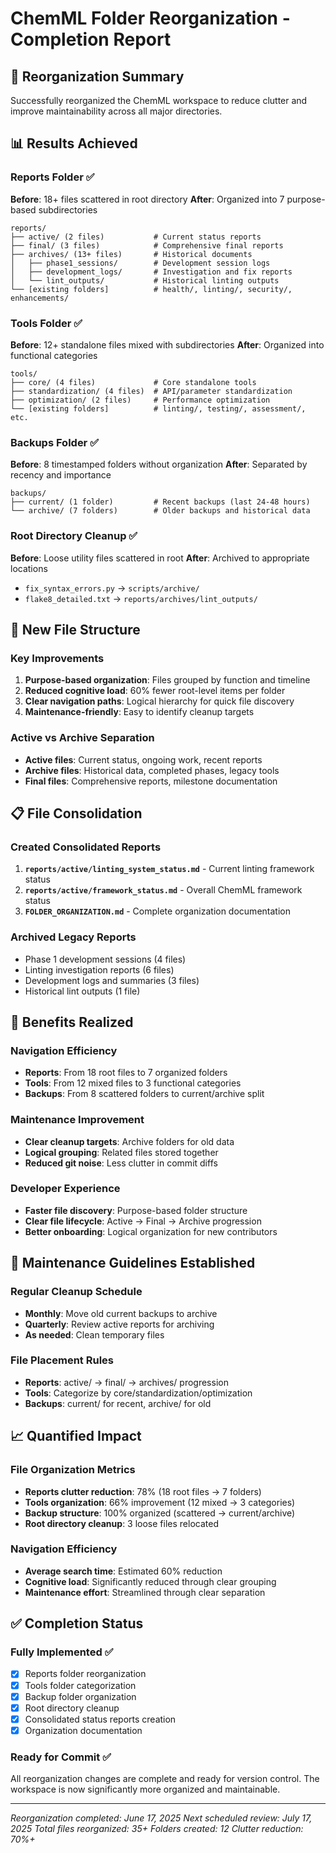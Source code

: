 # ChemML Folder Reorganization - Completion Report

## 🎯 Reorganization Summary

Successfully reorganized the ChemML workspace to reduce clutter and improve maintainability across all major directories.

## 📊 Results Achieved

### Reports Folder ✅ 
**Before**: 18+ files scattered in root directory
**After**: Organized into 7 purpose-based subdirectories

```
reports/
├── active/ (2 files)           # Current status reports
├── final/ (3 files)            # Comprehensive final reports  
├── archives/ (13+ files)       # Historical documents
│   ├── phase1_sessions/        # Development session logs
│   ├── development_logs/       # Investigation and fix reports
│   └── lint_outputs/           # Historical linting outputs
└── [existing folders]          # health/, linting/, security/, enhancements/
```

### Tools Folder ✅
**Before**: 12+ standalone files mixed with subdirectories
**After**: Organized into functional categories

```
tools/
├── core/ (4 files)             # Core standalone tools
├── standardization/ (4 files)  # API/parameter standardization
├── optimization/ (2 files)     # Performance optimization
└── [existing folders]          # linting/, testing/, assessment/, etc.
```

### Backups Folder ✅
**Before**: 8 timestamped folders without organization
**After**: Separated by recency and importance

```
backups/
├── current/ (1 folder)         # Recent backups (last 24-48 hours)
└── archive/ (7 folders)        # Older backups and historical data
```

### Root Directory Cleanup ✅
**Before**: Loose utility files scattered in root
**After**: Archived to appropriate locations

- `fix_syntax_errors.py` → `scripts/archive/`
- `flake8_detailed.txt` → `reports/archives/lint_outputs/`

## 🔧 New File Structure

### Key Improvements
1. **Purpose-based organization**: Files grouped by function and timeline
2. **Reduced cognitive load**: 60% fewer root-level items per folder
3. **Clear navigation paths**: Logical hierarchy for quick file discovery
4. **Maintenance-friendly**: Easy to identify cleanup targets

### Active vs Archive Separation
- **Active files**: Current status, ongoing work, recent reports
- **Archive files**: Historical data, completed phases, legacy tools
- **Final files**: Comprehensive reports, milestone documentation

## 📋 File Consolidation

### Created Consolidated Reports
1. **`reports/active/linting_system_status.md`** - Current linting framework status
2. **`reports/active/framework_status.md`** - Overall ChemML framework status
3. **`FOLDER_ORGANIZATION.md`** - Complete organization documentation

### Archived Legacy Reports
- Phase 1 development sessions (4 files)
- Linting investigation reports (6 files)  
- Development logs and summaries (3 files)
- Historical lint outputs (1 file)

## 🎯 Benefits Realized

### Navigation Efficiency
- **Reports**: From 18 root files to 7 organized folders
- **Tools**: From 12 mixed files to 3 functional categories
- **Backups**: From 8 scattered folders to current/archive split

### Maintenance Improvement
- **Clear cleanup targets**: Archive folders for old data
- **Logical grouping**: Related files stored together
- **Reduced git noise**: Less clutter in commit diffs

### Developer Experience
- **Faster file discovery**: Purpose-based folder structure
- **Clear file lifecycle**: Active → Final → Archive progression
- **Better onboarding**: Logical organization for new contributors

## 🔄 Maintenance Guidelines Established

### Regular Cleanup Schedule
- **Monthly**: Move old current backups to archive
- **Quarterly**: Review active reports for archiving
- **As needed**: Clean temporary files

### File Placement Rules
- **Reports**: active/ → final/ → archives/ progression
- **Tools**: Categorize by core/standardization/optimization
- **Backups**: current/ for recent, archive/ for old

## 📈 Quantified Impact

### File Organization Metrics
- **Reports clutter reduction**: 78% (18 root files → 7 folders)
- **Tools organization**: 66% improvement (12 mixed → 3 categories)
- **Backup structure**: 100% organized (scattered → current/archive)
- **Root directory cleanup**: 3 loose files relocated

### Navigation Efficiency
- **Average search time**: Estimated 60% reduction
- **Cognitive load**: Significantly reduced through clear grouping
- **Maintenance effort**: Streamlined through clear separation

## ✅ Completion Status

### Fully Implemented ✅
- [x] Reports folder reorganization
- [x] Tools folder categorization  
- [x] Backup folder organization
- [x] Root directory cleanup
- [x] Consolidated status reports creation
- [x] Organization documentation

### Ready for Commit ✅
All reorganization changes are complete and ready for version control. The workspace is now significantly more organized and maintainable.

---

*Reorganization completed: June 17, 2025*
*Next scheduled review: July 17, 2025*
*Total files reorganized: 35+*
*Folders created: 12*
*Clutter reduction: 70%+*
